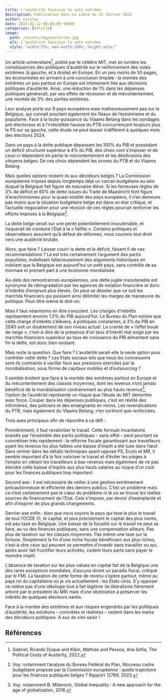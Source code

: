 ```yaml
---
title: L’austérité favorise le vote extrême
description: Publication dans La Libre du 22 février 2024
author: nicolas
date: 2024-02-12 00:00:00 +0800
categories: [Article]
image:
  path: /assets/img/austerite.jpg
  alt: L’austérité favorise le vote extrême
  style: "width:75%; max-width:100%; height:auto;"
---
```


Un article universitaire[^1], publié par le célèbre MIT, met en lumière les conséquences des politiques d’austérité sur le renforcement des votes extrêmes (à gauche, et à droite) en Europe. En un peu moins de 50 pages, les économistes en arrivent à une conclusion limpide : la montée des extrêmes un peu partout en Europe est intimement liée aux décisions politiques d’austérité. Ainsi, une réduction de 1% dans les dépenses publiques générerait, par ses effets de récession et de mécontentement, une montée de 3% des parties extrêmes.

Leur analyse porte sur 8 pays européens mais malheureusement pas sur la Belgique, qui connaît pourtant également les fléaux de l’extrémisme et du populisme. Face à la toute-puissance du Vlaams Belang dans les sondages pré-électoraux et à l’irrésistible hausse du PTB concurrençant toujours plus le PS sur sa gauche, cette étude ne peut laisser indifférent à quelques mois des élections 2024.

Dans un pays à la dette publique dépassant les 100% du PIB et possédant un déficit structurel supérieur à 4% du PIB, des choix vont s’imposer et de ceux-ci dépendent en partie le mécontentement et les désillusions des citoyens belges. De ces choix dépendent les scores du PTB et du Vlaams Belang.

Mais quelles options restent-ils aux décideurs belges ? La Commission européenne impose depuis longtemps déjà un carcan budgétaire au sein duquel la Belgique fait figure de mauvaise élève. Si les fameuses règles de 3% de déficit et 60% de dette issues du Traité de Maastricht font figure d’anachronismes pour la quasi-totalité des pays européens, il n’en demeure pas moins que la situation budgétaire belge est dans un état critique, et l’actuelle négociation pour une révision de ces règles pourrait renforcer les efforts imposés à la Belgique[^2].

La dette belge serait sur une pente potentiellement insoutenable, et risquerait de conduire l’Etat à la « faillite ». Certains politiques et observateurs assurent qu’à défaut de réformes, nous courons tout droit vers une austérité brutale.

Alors, que faire ? Laisser courir la dette et le déficit, faisant fi de ces recommandations ? Là est très certainement l’argument des partis populistes, mobilisant fallacieusement des arguments historiques en oubliant que la Belgique est aujourd’hui un petit pays, sans contrôle de sa monnaie et prenant part à une économie mondialisée.

Au-delà des remontrances européennes, une dette jugée insoutenable est synonyme de rétrogradation par les agences de notation financière et donc d’intérêts d’emprunt plus élevés. On peut se désoler que ce soit les marchés financiers qui puissent ainsi délimiter les marges de manœuvre du politique. Peut-être même le doit-on.

Mais il faut néanmoins en être conscient. Les charges d’intérêts représentent environ 1,5% du PIB aujourd’hui. Le Bureau du Plan estime que cette charge d’intérêts s’élèvera, à politiques constantes, à 3% du PIB en 2040 soit un doublement de son niveau actuel. La crainte de « l’effet boule de neige », c’est-à-dire de la présence d’un taux d’intérêt réel exigé par les marchés financiers supérieur au taux de croissance du PIB alimentant sans fin la dette, est donc bien existant.

Mais reste la question. Que faire ? L’austérité serait-elle la seule option pour contrôler cette dette ? Les Etats sociaux tels que nous les connaissons sont-ils contraints à vaciller face aux pressions exercées par la mondialisation, sous forme de capitaux mobiles et d’outsourcing ?

Il semble évident que face à la montée des extrêmes partout en Europe et du mécontentement des classes moyennes, dont les revenus n’ont jamais bénéficié de la mondialisation contrairement au plus hauts revenus[^3], l’option de l’austérité représente un risque que l’étude du MIT démontre avec force. Couper dans les dépenses publiques, c’est en réalité des infirmières, des policiers et des enseignants en moins. Les revendications du PTB, mais également du Vlaams Belang, n’en sortiront que renforcées.

Trois axes principaux afin de répondre à ce défi :

Premièrement, il faut revaloriser le travail. Cette formule incantatoire brandie par l’ensemble des partis politiques –  sans effet – peut pourtant se concrétiser très rapidement : la réforme fiscale garantissant aux travailleurs ayant les revenus les plus faibles une baisse d’impôt a été tuée dans l’œuf. Sans rentrer dans les détails techniques ayant opposé PS, Ecolo et MR, il semble important d’à la fois valoriser le travail et d’éviter les pièges à l’emploi en ciblant les travailleurs à bas-revenus mais également de ne pas étendre cette baisse d’impôts aux plus hauts salaires au risque d’un coût pour les finances publiques trop important.

Second axe : il est nécessaire de veiller à une gestion extrêmement précautionneuse et efficiente des deniers publics. C’est un problème mais ce n’est certainement pas le cœur du problème ni là où se trouve les réelles sources de financement de l’Etat. Cela s’impose, par devoir d’exemplarité et afin d’inspirer de plus grands changements.

Dernier axe enfin : bien que nous soyons le pays qui taxe le plus le travail de tout l’OCDE (!), le capital, et plus précisément le capital des plus nantis, est peu taxé en Belgique. Une baisse de la fiscalité sur le travail ne peut se faire, au vu des finances publiques, sans une compensation ailleurs. Pas plus de taxation sur les classes moyennes. Pas même une taxe sur la fortune. Simplement la fin d’une niche fiscale bénéficiant aux plus riches, c’est-à-dire ceux qui peuvent se permettre d’investir sans travailler ou qui, après avoir fait fructifier leurs activités, cèdent leurs parts sans payer le moindre impôt.

L’absence de taxation sur les plus-values en capital fait de la Belgique une des rares exceptions mondiales, d’aucuns diront un paradis fiscal, critiqué par le FMI. La taxation de cette forme de revenu s’opère partout, même au pays roi du capitalisme où je vis actuellement : les Etats-Unis. S’y opposer ne relève pas d’une idéologie tout à fait légitime (le libéralisme fièrement arboré par le président du MR) mais d’une obstination à préserver les intérêts de quelques électeurs nantis.

Face à la montée des extrêmes et aux risques engendrés par les politiques d’austérité, les solutions – concrètes et réalistes – restent dans les mains des décideurs politiques. A eux de s’en saisir !

## Références

[^1]: Gabriel, Ricardo Duque and Klein, Mathias and Pessoa, Ana Sofia, The Political Costs of Austerity, 2022.

[^2]: Voy. notamment l’analyse du Bureau Fédéral du Plan, Nouveau cadre budgétaire proposé par la Commission européenne : quelle trajectoire pour les finances publiques belges ? Rapport 12769, 2023.

[^3]: Voy. notamment B. Milanovic, Global Inequality : A new approach for the age of globalization, 2016.
